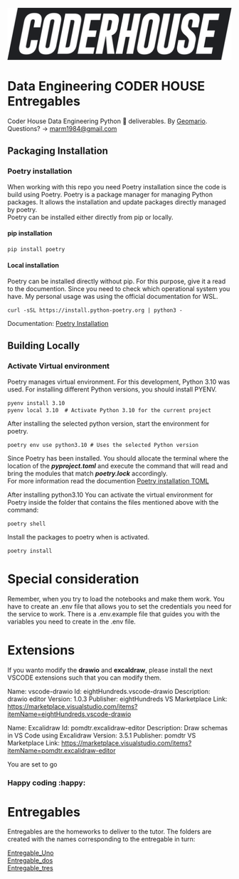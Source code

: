 ![CODER HOUSE](entregable_uno/images/Logo_blackbg.png)

# Data Engineering CODER HOUSE Entregables

Coder House Data Engineering Python :snake: deliverables.
By [Geomario](https://github.com/geomario).  
Questions? -> <marm1984@gmail.com>

## Packaging Installation

### Poetry installation

When working with this repo you need Poetry installation since the code is build using Poetry. Poetry is a package manager for managing Python packages. It allows the installation and update packages directly managed by poetry.  
Poetry can be installed either directly from pip or locally.

#### pip installation

```python
pip install poetry
```

#### Local installation

Poetry can be installed directly without pip. For this purpose, give it a read to the documention. Since you need to check which operational system you have. My personal usage was using the official documentation for WSL.

```bsh
curl -sSL https://install.python-poetry.org | python3 -
```

Documentation: [Poetry Installation](https://python-poetry.org/docs/#installing-with-the-official-installer)

## Building Locally

### Activate Virtual environment

Poetry manages virtual environment. For this development, Python 3.10 was used.
For installing different Python versions, you should install PYENV.

```bsh
pyenv install 3.10
pyenv local 3.10  # Activate Python 3.10 for the current project
```

After installing the selected python version, start the environment for poetry.

```bsh
poetry env use python3.10 # Uses the selected Python version
```

Since Poetry has been installed. You should allocate the terminal where the location of the **_pyproject.toml_** and execute the command that will read and bring the modules that match **_poetry.lock_** accordingly.  
For more information read the documention [Poetry installation TOML](https://python-poetry.org/docs/cli/#install)

After installing python3.10 You can activate the virtual environment for Poetry inside the folder that contains the files mentioned above with the command:

```bsh
poetry shell
```

Install the packages to poetry when is activated.

```bsh
poetry install
```

# Special consideration

Remember, when you try to load the notebooks and make them work. You have to create an .env file that allows you to set the credentials you need for the service to work. There is a .env.example file that guides you with the variables you need to create in the .env file.

# Extensions

If you wanto modify the **drawio** and **excaldraw**, please install the next VSCODE extensions such that you can modify them.

Name: vscode-drawio
Id: eightHundreds.vscode-drawio
Description: drawio editor
Version: 1.0.3
Publisher: eightHundreds
VS Marketplace Link: https://marketplace.visualstudio.com/items?itemName=eightHundreds.vscode-drawio

Name: Excalidraw
Id: pomdtr.excalidraw-editor
Description: Draw schemas in VS Code using Excalidraw
Version: 3.5.1
Publisher: pomdtr
VS Marketplace Link: https://marketplace.visualstudio.com/items?itemName=pomdtr.excalidraw-editor

You are set to go

### Happy coding :happy:

# Entregables

Entregables are the homeworks to deliver to the tutor. The folders are created with the names corresponding to the entregable in turn:

[Entregable_Uno](/home/marm1984/github/data_engineering_coder_house/entregable_uno)  
[Entregable_dos](/home/marm1984/github/data_engineering_coder_house/entregable_dos)  
[Entregable_tres](/home/marm1984/github/data_engineering_coder_house/entregable_tres)
